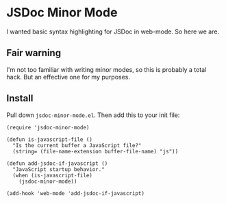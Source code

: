 # JSDoc Minor Mode

I wanted basic syntax highlighting for JSDoc in web-mode. So here we
are.

## Fair warning

I'm not too familiar with writing minor modes, so this is probably a
total hack. But an effective one for my purposes.

## Install

Pull down `jsdoc-minor-mode.el`. Then add this to your init file:

```emacs-lisp
(require 'jsdoc-minor-mode)

(defun is-javascript-file ()
  "Is the current buffer a JavaScript file?"
  (string= (file-name-extension buffer-file-name) "js"))

(defun add-jsdoc-if-javascript ()
  "JavaScript startup behavior."
  (when (is-javascript-file)
    (jsdoc-minor-mode))

(add-hook 'web-mode 'add-jsdoc-if-javascript)
```
